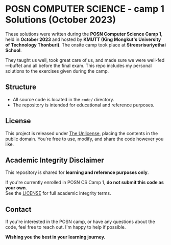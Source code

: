 # POSN COMPUTER SCIENCE - camp 1 Solutions (October 2023)

These solutions were written during the **POSN Computer Science Camp 1**, held in **October 2023** and hosted by **KMUTT (King Mongkut's University of Technology Thonburi)**. The onsite camp took place at **Streesrisuriyothai School**.

They taught us well, took great care of us, and made sure we were well-fed—buffet and all before the final exam. This repo includes my personal solutions to the exercises given during the camp.

## Structure

- All source code is located in the `code/` directory.
- The repository is intended for educational and reference purposes.

## License

This project is released under [The Unlicense](https://unlicense.org/), placing the contents in the public domain. You're free to use, modify, and share the code however you like.

## Academic Integrity Disclaimer

This repository is shared for **learning and reference purposes only**.

If you're currently enrolled in POSN CS Camp 1, **do not submit this code as your own**.  
See the [LICENSE](LICENSE.txt) for full academic integrity terms.


## Contact

If you're interested in the POSN camp, or have any questions about the code, feel free to reach out. I'm happy to help if possible.

**Wishing you the best in your learning journey.**

